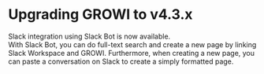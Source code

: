 # Upgrading GROWI to v4.3.x

Slack integration using Slack Bot is now available.  
With Slack Bot, you can do full-text search and create a new page by linking Slack Workspace and GROWI. Furthermore, when creating a new page, you can paste a conversation on Slack to create a simply formatted page.

<!-- TODO bot manual が master に merged されたら記述する -->
<!-- See [here](../../). -->
